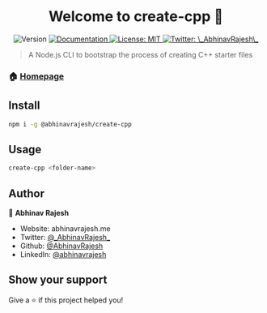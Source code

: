 <h1 align="center">Welcome to create-cpp 👋</h1>
<p align="center">
  <img alt="Version" src="https://img.shields.io/badge/version-1.0.0-blue.svg?cacheSeconds=2592000" />
  <a href="https://github.com/AbhinavRajesh/create-cpp" target="_blank">
    <img alt="Documentation" src="https://img.shields.io/badge/documentation-yes-brightgreen.svg" />
  </a>
  <a href="#" target="_blank">
    <img alt="License: MIT" src="https://img.shields.io/badge/License-MIT-yellow.svg" />
  </a>
  <a href="https://twitter.com/\_AbhinavRajesh\_" target="_blank">
    <img alt="Twitter: \_AbhinavRajesh\_" src="https://img.shields.io/twitter/follow/\_AbhinavRajesh\_.svg?style=social" />
  </a>
</p>

> A Node.js CLI to bootstrap the process of creating C++ starter files

### 🏠 [Homepage](https://github.com/AbhinavRajesh/create-cpp)

## Install

```sh
npm i -g @abhinavrajesh/create-cpp
```

## Usage

```sh
create-cpp <folder-name>
```

## Author

👤 **Abhinav Rajesh**

- Website: abhinavrajesh.me
- Twitter: [@\_AbhinavRajesh\_](https://twitter.com/_AbhinavRajesh_)
- Github: [@AbhinavRajesh](https://github.com/AbhinavRajesh)
- LinkedIn: [@abhinavrajesh](https://linkedin.com/in/abhinavrajesh)

## Show your support

Give a ⭐️ if this project helped you!
